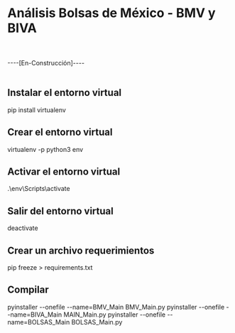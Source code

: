 # Análisis Bolsas de México - BMV y BIVA
<br><br>
----[En-Construcción]----
<br><br>

## Instalar el entorno virtual
pip install virtualenv

## Crear el entorno virtual
virtualenv -p python3 env  

## Activar el entorno virtual
.\env\Scripts\activate

## Salir del entorno virtual
deactivate

## Crear un archivo requerimientos 
pip freeze > requirements.txt

## Compilar
pyinstaller --onefile --name=BMV_Main BMV_Main.py
pyinstaller --onefile --name=BIVA_Main MAIN_Main.py
pyinstaller --onefile --name=BOLSAS_Main BOLSAS_Main.py


